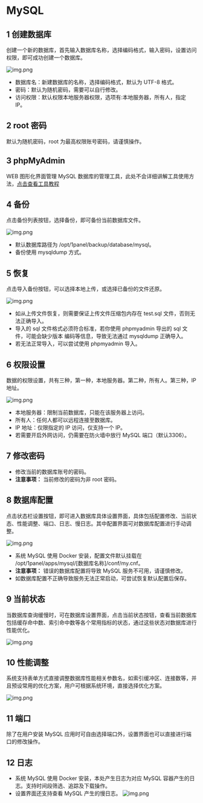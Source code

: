 # MySQL

## 1 创建数据库

创建一个新的数据库，首先输入数据库名称，选择编码格式，输入密码，设置访问权限，即可成功创建一个数据库。

![img.png](../../img/databases/create_mysql_db.png)


- 数据库名：新建数据库的名称，选择编码格式，默认为 UTF-8 格式。
- 密码：默认为随机密码，需要可以自行修改。
- 访问权限：默认权限本地服务器权限，选项有:本地服务器，所有人，指定 IP。

## 2 root 密码

默认为随机密码，root 为最高权限账号密码，请谨慎操作。

## 3 phpMyAdmin

WEB 图形化界面管理 MySQL 数据库的管理工具，此处不会详细讲解工具使用方法，[点击查看工具教程](https://www.wpdaxue.com/series/phpmyadmin)

## 4 备份

点击备份列表按钮，选择备份，即可备份当前数据库文件。

![img.png](../../img/databases/backup_mysql_db.png)


- 默认数据库路径为 /opt/1panel/backup/database/mysql。
- 备份使用 mysqldump 方式。


## 5 恢复

点击导入备份按钮，可以选择本地上传，或选择已备份的文件还原。

![img.png](../../img/databases/recover_mysql_db.png)

- 如从上传文件恢复，则需要保证上传文件压缩包内存在 test.sql 文件，否则无法正确导入。
- 导入的 sql 文件格式必须符合标准，若你使用 phpmyadmin 导出的 sql 文件，可能会缺少版本 编码等信息，导致无法通过 mysqldump 正确导入。
- 若无法正常导入，可以尝试使用 phpmyadmin 导入。

## 6 权限设置

数据的权限设置，共有三种，第一种，本地服务器。第二种，所有人。第三种，IP 地址。

![img.png](../../img/databases/update_mysql_db_access.png)


- 本地服务器：限制当前数据库，只能在该服务器上访问。
- 所有人：任何人都可以远程连接至数据库。
- IP 地址：仅限指定的 IP 访问，仅支持一个 IP。
- 若需要开启外网访问，仍需要在防火墙中放行 MySQL 端口（默认3306）。

## 7 修改密码


- 修改当前的数据库账号的密码。
- **注意事项：** 当前修改的密码为非 root 密码。

## 8 数据库配置

点击状态栏设置按钮，即可进入数据库具体设置界面，具体包括配置修改、当前状态、性能调整、端口、日志、慢日志。其中配置界面可对数据库配置进行手动调整。

![img.png](../../img/databases/mysql_conf.png)


- 系统 MySQL 使用 Docker 安装，配置文件默认挂载在 /opt/1panel/apps/mysql/[数据库名称]/conf/my.cnf。
- **注意事项：** 错误的数据库配置将导致 MySQL 服务不可用，请谨慎修改。
- 如数据库配置不正确导致服务无法正常启动，可尝试恢复默认配置后保存。

## 9 当前状态

当数据库查询缓慢时，可在数据库设置界面，点击当前状态按钮，查看当前数据库包括缓存命中数、索引命中数等各个常用指标的状态，通过这些状态对数据库进行性能优化。

![img.png](../../img/databases/mysql_status.png)

## 10 性能调整

系统支持表单方式直接调整数据库性能相关参数名，如索引缓冲区、连接数等，并且预设常用的优化方案，用户可根据系统环境，直接选择优化方案。

![img.png](../../img/databases/mysql_variables.png)

## 11 端口

除了在用户安装 MySQL 应用时可自由选择端口外，设置界面也可以直接进行端口的修改操作。

## 12 日志


- 系统 MySQL 使用 Docker 安装，本处产生日志为对应 MySQL 容器产生的日志。支持时间段筛选、追踪及下载操作。
- 设置界面还支持查看 MySQL 产生的慢日志。
![img.png](../../img/databases/mysql_log.png)
